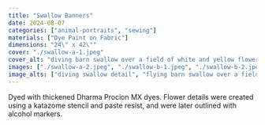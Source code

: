 ```yaml
---
title: "Swallow Banners"
date: 2024-08-07
categories: ["animal-portraits", "sewing"]
materials: ["Dye Paint on Fabric"]
dimensions: "24\" x 42\""
cover: "./swallow-a-1.jpeg"
cover_alt: "diving barn swallow over a field of white and yellow flowers on a yellow banner"
images: ["./swallow-a-2.jpeg", "./swallow-b-1.jpeg", "./swallow-b-2.jpeg"]
image_alts: ["diving swallow detail", "flying barn swallow over a field of white and yellow flowers on a yellow banner", "detail flying swallow"]
---
```

Dyed with thickened Dharma Procion MX dyes. Flower details were created using a katazome stencil and paste resist, and were later outlined with alcohol markers.